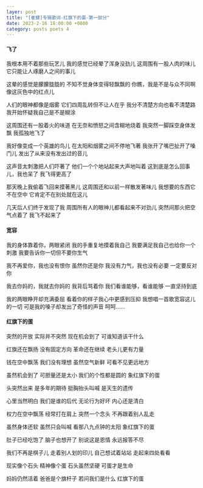 ```yaml
---
layer: post
title: "[崔健]专辑歌词-红旗下的蛋-第一部分"
date: 2023-2-16 18:00:00 +0800
category: posts poets 4
---
```


#### 飞了

我根本用不着那些玩艺儿
我的感觉已经晕了浑身没劲儿
这周围有一股人肉的味儿
它只能让人琢磨人之间的事儿

这晕的感觉是朦朦胧胧的
不知不觉身体变得轻飘飘的
你瞧，我是不是与众不同啊
像这灰色中的红点儿

人们的眼神都像是烟雾
它们四周乱转但不让人在乎
我分不清楚方向也看不清楚路
我开始怀疑我自己是不是糊涂

这周围还有一股着火的味道
在无奈和愤怒之间含糊地烧着
我突然一脚踩空身体发飘
我孤独地飞了

我好像变成一个英雄的鸟儿
在太阳和烟雾之间不停地飞著
我张开了嘴巴扯开了嗓门儿
发出了从来没有发出过的音儿

这声音太刺激把人们吓著了
他们一个个地站起来大声地叫着
这到底是怎么回事儿，我也呆了
我飞得更高了

那天晚上我偷着飞回来摸著黑儿
这周围还和以前一样散发著味儿
我想要的东西它不在空中
它肯定不在别处就在这儿

几天后人们终于发现了我
周围所有人的眼神儿都看起来不对劲儿
突然间那火把空气点着了
我飞不起来了



#### 宽容

我的身体靠着你，两眼紧闭
我的手重复地摸着我自己
我要满足我自己也给你一个刺激
我要告诉你一切但不要你生气

我不再爱你，我也没有恨你
虽然你还是你
我没有力气，我也没有必要
一定要反对你

我去你妈的，我就去你妈的
我背后骂着你
我们看谁能够，看谁能够
一直坚持到底

我的两眼睁开却充满委屈
看着你的样子我心中更感到压抑
我想唱一首歌宽容这儿的一切
可是我的嗓子却发出了奇怪的声音
呵呵……



#### 红旗下的蛋

突然的开放
实际并不突然
现在机会到了
可谁知道该干什么

红旗还在飘扬
没有固定方向
革命还在继续
老头儿更有力量

钱在空中飘荡
我们没有理想
虽然空气新鲜
可看不见更远地方

虽然机会到了
可胆量还是太小
我们的个性都是圆的
象红旗下的蛋

头突然出来
是多年的期待
挺胸抬头叫喊
是天生的遗传

心里当然明白
我们是谁的后代
无论行为好坏
内心还是清白

权力在空中飘荡
经常打在肩上
突然一个念头
不再跟着别人乱走

虽然身体还软
虽然只会叫喊
看那八九点钟的太阳
象红旗下的蛋

肚子已经吃饱了
脑子也想开了
别说这是恩情
永远报答不尽

我们不再是棋子儿
走着别人划的印儿
自己想试着站站
走起来四处看看

现实像个石头
精神像个蛋
石头虽然坚硬
可蛋才是生命

妈妈仍然活着
爸爸是个旗杆子
若问我们是什么
红旗下的蛋
